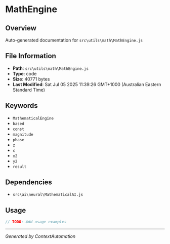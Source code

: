 # MathEngine

## Overview
Auto-generated documentation for `src\utils\math\MathEngine.js`

## File Information
- **Path**: `src\utils\math\MathEngine.js`
- **Type**: code
- **Size**: 40771 bytes
- **Last Modified**: Sat Jul 05 2025 11:39:26 GMT+1000 (Australian Eastern Standard Time)

## Keywords
- `MathematicalEngine`
- `based`
- `const`
- `magnitude`
- `phase`
- `z`
- `c`
- `x2`
- `y2`
- `result`

## Dependencies
- `src\ai\neural\MathematicalAI.js`

## Usage
```javascript
// TODO: Add usage examples
```

---
*Generated by ContextAutomation*
